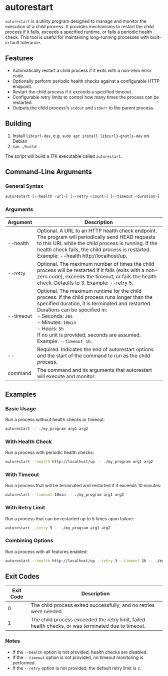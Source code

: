 # autorestart

`autorestart` is a utility program designed to manage and monitor the execution of a child process. It provides mechanisms to restart the child process if it fails, exceeds a specified runtime, or fails a periodic health check. This tool is useful for maintaining long-running processes with built-in fault tolerance.

## Features

- Automatically restart a child process if it exits with a non-zero error code.
- Optionally perform periodic health checks against a configurable HTTP endpoint.
- Restart the child process if it exceeds a specified timeout.
- Configurable retry limits to control how many times the process can be restarted.
- Outputs the child process's `stdout` and `stderr` to the parent process.

## Building

1. Install `libcurl-dev`, e.g. `sudo apt install libcurl3-gnutls-dev` on Debian
2. run `./build`

The script will build a 17K executable called `autorestart`.

## Command-Line Arguments

### General Syntax

```bash
autorestart [--health <url>] [--retry <count>] [--timeout <duration>] -- <command> [args...]
```

### Arguments
| Argument	| Description |
|-----------|-------------|
| --health <url>	| Optional. A URL to an HTTP health check endpoint. The program will periodically send HEAD requests to this URL while the child process is running. If the health check fails, the child process is restarted. Example: --health http://localhost/up. |
| --retry <count>	| Optional. The maximum number of times the child process will be restarted if it fails (exits with a non-zero code), exceeds the timeout, or fails the health check. Defaults to 3. Example: --retry 5. |
|--timeout <duration>	| Optional. The maximum runtime for the child process. If the child process runs longer than the specified duration, it is terminated and restarted. Durations can be specified in: <br> - Seconds: `20s`<br> - Minutes: `10min`<br> - Hours: `5h`<br>If no unit is provided, seconds are assumed. Example: `--timeout 1h`. |
| --	| Required. Indicates the end of autorestart options and the start of the command to run as the child process. |
| command	| The command and its arguments that autorestart will execute and monitor. |

## Examples

### Basic Usage
Run a process without health checks or timeout:

```bash
autorestart -- ./my_program arg1 arg2
```
### With Health Check
Run a process with periodic health checks:

```bash
autorestart --health http://localhost/up -- ./my_program arg1 arg2
```
### With Timeout
Run a process that will be terminated and restarted if it exceeds 10 minutes:

```bash
autorestart --timeout 10min -- ./my_program arg1 arg2
```

### With Retry Limit
Run a process that can be restarted up to 5 times upon failure:

```bash
autorestart --retry 5 -- ./my_program arg1 arg2
```

### Combining Options
Run a process with all features enabled:

```bash
autorestart --health http://localhost/up --retry 3 --timeout 1h -- ./my_program arg1 arg2
```

## Exit Codes
| Exit Code	| Description |
|-----------|-------------|
| 0	| The child process exited successfully, and no retries were needed. |
| 1	| The child process exceeded the retry limit, failed health checks, or was terminated due to timeout. |

### Notes
 - If the `--health` option is not provided, health checks are disabled.
 - If the `--timeout` option is not provided, no timeout monitoring is performed.
 - If the `--retry` option is not provided, the default retry limit is `3`.